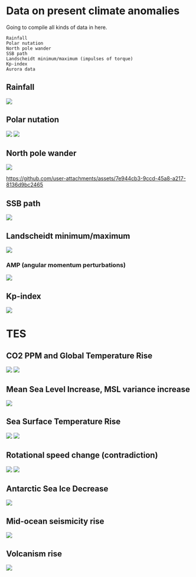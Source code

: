 # Data on present climate anomalies

Going to compile all kinds of data in here.

```
Rainfall
Polar nutation
North pole wander
SSB path
Landscheidt minimum/maximum (impulses of torque)
Kp-index
Aurora data
```

## Rainfall

![](img/SAVE-cumulative-prcp-1950-2020.png)

## Polar nutation

![](img/SAVE_calculated_deltax.png)
![](img/SAVE_calculated_deltay.png)

## North pole wander

![](img/landscheidt-rosetta.jpg)

https://github.com/user-attachments/assets/7e944cb3-9ccd-45a8-a217-8136d9bc2465

## SSB path

![](img/1824455551939662016-GVHDXVvX0AA6gdb.png)

## Landscheidt minimum/maximum

![](img/double-am-derivative.png)

### AMP (angular momentum perturbations)

![](img/carl-smith.jpg)

## Kp-index

![](img/SAVE-1932-2024-ap-daily-average.png)

# TES

## CO2 PPM and Global Temperature Rise

![](img/7.webp)
![](img/25.webp)

## Mean Sea Level Increase, MSL variance increase

![](img/9.webp)

## Sea Surface Temperature Rise

![](img/18.webp)
![](img/27.webp)

## Rotational speed change (contradiction)

![](img/12.webp)
![](img/13.webp)

## Antarctic Sea Ice Decrease

![](img/17.webp)

## Mid-ocean seismicity rise

![](img/19.webp)

## Volcanism rise

![](img/20.webp)